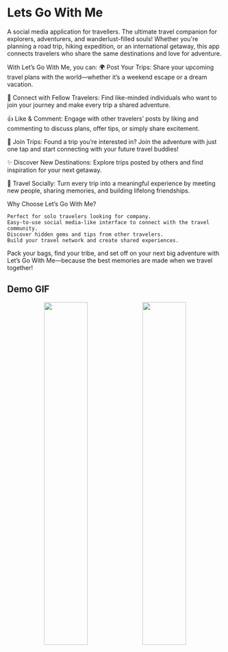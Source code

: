 # Lets Go With Me

A social media application for travellers. The ultimate travel companion for explorers, adventurers, and wanderlust-filled souls! Whether you're planning a road trip, hiking expedition, or an international getaway, this app connects travelers who share the same destinations and love for adventure.

With Let’s Go With Me, you can:
🌍 Post Your Trips: Share your upcoming travel plans with the world—whether it’s a weekend escape or a dream vacation.

👥 Connect with Fellow Travelers: Find like-minded individuals who want to join your journey and make every trip a shared adventure.

👍 Like & Comment: Engage with other travelers’ posts by liking and commenting to discuss plans, offer tips, or simply share excitement.

🛫 Join Trips: Found a trip you’re interested in? Join the adventure with just one tap and start connecting with your future travel buddies!

✨ Discover New Destinations: Explore trips posted by others and find inspiration for your next getaway.

🚀 Travel Socially: Turn every trip into a meaningful experience by meeting new people, sharing memories, and building lifelong friendships.

Why Choose Let’s Go With Me?

    Perfect for solo travelers looking for company.
    Easy-to-use social media-like interface to connect with the travel community.
    Discover hidden gems and tips from other travelers.
    Build your travel network and create shared experiences.

Pack your bags, find your tribe, and set off on your next big adventure with Let’s Go With Me—because the best memories are made when we travel together!

## Demo GIF

<div align="center">
  <img src="https://github.com/divyanshuverma72/letsGoWithMe/blob/master/lets_go_with_me_part_one.gif" width="45%" height="800px" />
  <img src="https://github.com/divyanshuverma72/letsGoWithMe/blob/master/lets_go_with_me_part_two.gif" width="45%" height="800px" />
</div>

